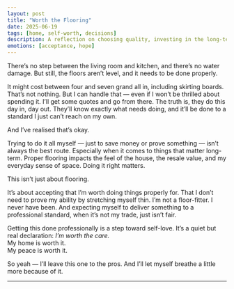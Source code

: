 ```yaml
---
layout: post
title: "Worth the Flooring"
date: 2025-06-19
tags: [home, self-worth, decisions]
description: A reflection on choosing quality, investing in the long-term, and honouring my own worth.
emotions: [acceptance, hope]
---
```


There’s no step between the living room and kitchen, and there’s no water damage. But still, the floors aren’t level, and it needs to be done properly.

It might cost between four and seven grand all in, including skirting boards. That’s not nothing. But I can handle that — even if I won’t be thrilled about spending it. I’ll get some quotes and go from there. The truth is, they do this day in, day out. They’ll know exactly what needs doing, and it’ll be done to a standard I just can’t reach on my own.

And I’ve realised that’s okay.

Trying to do it all myself — just to save money or prove something — isn’t always the best route. Especially when it comes to things that matter long-term. Proper flooring impacts the feel of the house, the resale value, and my everyday sense of space. Doing it right matters.

This isn’t just about flooring.

It’s about accepting that I’m worth doing things properly for. That I don’t need to prove my ability by stretching myself thin. I’m not a floor-fitter. I never have been. And expecting myself to deliver something to a professional standard, when it’s not my trade, just isn’t fair.

Getting this done professionally is a step toward self-love. It’s a quiet but real declaration: _I’m worth the care._  
My home is worth it.  
My peace is worth it.

So yeah — I’ll leave this one to the pros. And I’ll let myself breathe a little more because of it.


---